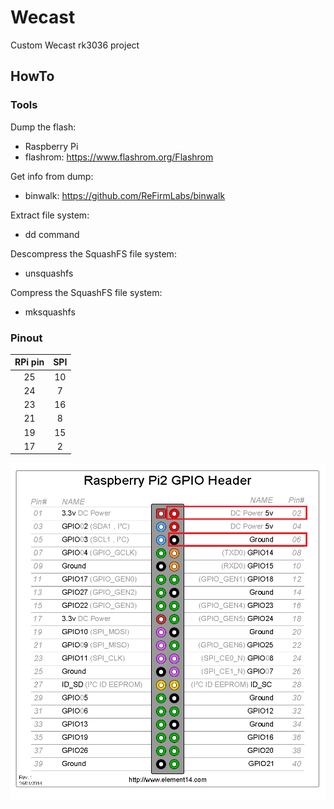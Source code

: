 # Wecast
Custom Wecast rk3036 project

## HowTo

### Tools

Dump the flash:
- Raspberry Pi
- flashrom: https://www.flashrom.org/Flashrom

Get info from dump:
- binwalk: https://github.com/ReFirmLabs/binwalk

Extract file system:
- dd command

Descompress the SquashFS file system:
- unsquashfs

Compress the SquashFS file system:
- mksquashfs

### Pinout

| RPi pin | SPI |
|:-------:|:---:|
| 25 | 10 |
| 24 | 7 |
| 23 | 16 |
| 21 | 8 |
| 19 | 15 |
| 17 | 2 |

![](images/pinout.png)

